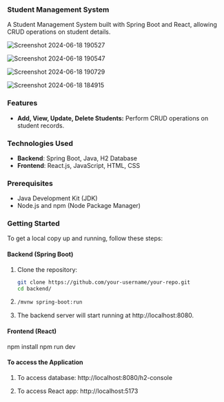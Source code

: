 ### Student Management System

A Student Management System built with Spring Boot and React, allowing CRUD operations on student details.

![Screenshot 2024-06-18 190527](https://github.com/Tejas-24ytj/Student-Management-System/assets/105742352/329be6c5-3ccb-4291-8dc7-d7fb2458d684)

![Screenshot 2024-06-18 190547](https://github.com/Tejas-24ytj/Student-Management-System/assets/105742352/17f0e8e3-2b9e-438e-9c83-68c0101ea12d)

![Screenshot 2024-06-18 190729](https://github.com/Tejas-24ytj/Student-Management-System/assets/105742352/395c1f64-875f-46ff-af53-a870ee2d946a)

![Screenshot 2024-06-18 184915](https://github.com/Tejas-24ytj/Student-Management-System/assets/105742352/fec275e3-4265-4d77-b1e2-b92943c0648e)

### Features

- **Add, View, Update, Delete Students:** Perform CRUD operations on student records.

### Technologies Used

- **Backend**: Spring Boot, Java, H2 Database
- **Frontend**: React.js, JavaScript, HTML, CSS

### Prerequisites

- Java Development Kit (JDK)
- Node.js and npm (Node Package Manager)

### Getting Started

To get a local copy up and running, follow these steps:

#### Backend (Spring Boot)

1. Clone the repository:
   ```bash
   git clone https://github.com/your-username/your-repo.git
   cd backend/

2. ```bash
   /mvnw spring-boot:run
   
3. The backend server will start running at http://localhost:8080.
   
#### Frontend (React)

   npm install
   npm run dev

   
#### To access the Application 

1. To access database:
   http://localhost:8080/h2-console

2. To access React app:
   http://localhost:5173




